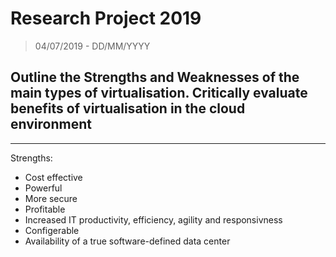 # Research Project 2019

> 04/07/2019 - DD/MM/YYYY

## Outline the Strengths and Weaknesses of the main types of virtualisation. Critically evaluate benefits of virtualisation in the cloud environment

---

Strengths:

- Cost effective
- Powerful
- More secure
- Profitable
- Increased IT productivity, efficiency, agility and responsivness
- Configerable
- Availability of a true software-defined data center
